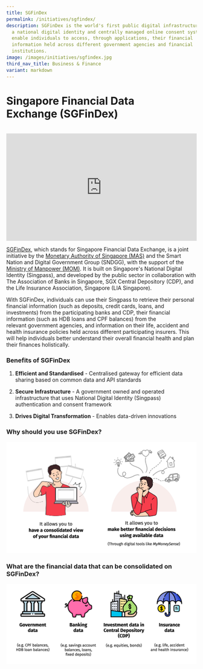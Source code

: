 ```yaml
---
title: SGFinDex
permalink: /initiatives/sgfindex/
description: SGFinDex is the world's first public digital infrastructure to use
  a national digital identity and centrally managed online consent system to
  enable individuals to access, through applications, their financial
  information held across different government agencies and financial
  institutions.
image: /images/initiatives/sgfindex.jpg
third_nav_title: Business & Finance
variant: markdown
---
```

# Singapore Financial Data Exchange&nbsp;(SGFinDex)

<br>

<div style="max-width: 1280px">
    <div style="height: 0;
            overflow: hidden;
            position: relative;
            padding-bottom: 56.25%;">
        <iframe src="https://www.youtube.com/embed/BZg2Y903_OU" height="720" width="1280" frameborder="0" title="YouTube video player" allow="accelerometer; autoplay; clipboard-write; encrypted-media; gyroscope; picture-in-picture" style="top: 0;
                left: 0;
                right: 0;
                bottom: 0;
                height: 100%;
                border: none;
                max-width: 100%;
                position: absolute;"></iframe>
    </div>
</div>

[SGFinDex](https://www.mas.gov.sg/development/fintech/sgfindex), which stands for Singapore Financial Data Exchange, is a joint initiative by the [Monetary Authority of Singapore (MAS)](https://www.mas.gov.sg/)&nbsp;and&nbsp;the Smart Nation and Digital Government Group (SNDGG), with the support of the [Ministry of Manpower (MOM)](https://www.mom.gov.sg/). It is built on Singapore's National Digital Identity (Singpass), and developed by the public sector in collaboration with The Association of Banks in Singapore, SGX Central Depository (CDP), and the Life Insurance Association, Singapore (LIA Singapore).

With SGFinDex, individuals can use their Singpass to retrieve their personal financial information (such as deposits, credit cards, loans, and investments) from the participating banks and CDP, their financial information (such as HDB loans and CPF balances) from the relevant&nbsp;government agencies, and information on their life, accident and health insurance policies held across different participating insurers. This will help individuals better understand their overall financial health and plan their finances holistically.

### Benefits of SGFinDex

1. **Efficient and Standardised** - Centralised gateway for efficient data sharing based on common data and API standards

2. **Secure Infrastructure** - A government owned and operated infrastructure that uses National Digital Identity (Singpass) authentication and consent framework

3. **Drives Digital Transformation** - Enables data-driven innovations

### Why should you use SGFinDex?

![SGFinDex](/images/initiatives/sgfindex-why.jpg)

### What are the financial data that can be consolidated on SGFinDex?

![SGFinDex](/images/initiatives/sgfindex-what.jpg)